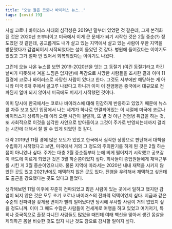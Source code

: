 ```yaml
---
title: "오늘 들은 코로나 바이러스 뉴스.."
tags: [covid 19]
---
```


사실 코로나 바이러스 사태의 심각성은 2019년 말부터 있었던 것 같은데, 그게 본격화 된 것은 2020년 초부터이고 미국에서 이게 큰 문제가 되기 시작한 것은 2월 중순(?) 정도였던 것 같은데, 공교롭게도 내가 살고 있는 지역에서 살고 있는 사람이 우한 지역을 방문했다가 감염되어서 시작되었다는 설이 돌았던 것 같다. 병원에 들어갔다는 이야기도 있었고 그가 얼마 안 있어서 회복되었다는 이야기도 나왔다.

그런데 오늘 나온 뉴스를 보면 2019-2020년을 잇는 그 동절기 (여긴 동절기라고 하긴 날씨가 따뜻해서 겨울 느낌은 없지만)에 독감으로 사망한 사람들을 조사한 결과 이미 11월경에 코로나 바이러스로 사망한 사람이 있다고 한다. 그것도 서부에만 해당하는 게 아니라 미국 6개 주에서 골고루 나왔다고 하니까 이미 이 전염병은 중국에서 대규모로 전파된지 얼마 되지 않아서 미국에도 퍼지기 시작했던 것이다.

이미 당시에 한국에서는 코로나 바이러스에 대해 민감하게 반응하고 있었기 때문에 뉴스를 자주 보고 있던 입장에서 나는 세계가 하나로 연결되어있는 이 시절에 미국에 코로나바이러스가 상륙하는데 이리 오랜 시간이 걸릴까, 또 별 것 아닌 전염병 취급을 하는 것, 또 사회적으로 이것을 심각한 사안으로 받아들이고 그것이 주가로 반영되는데까지 걸리는 시간에 대해서 잘 알 수 있게 되었던 것 같다.

대략 2019년 11월 경에 많은 보도가 있었고 한국에서 심각한 상황으로 판단해서 대책을 수립하기 시작했다고 보면, 미국에서 거의 그 정도의 주의환기를 하게 된 것은 2월 하순쯤이 아니었나 싶다. 주가는 대충 2월 중순쯤부터 눈에 띄게 떨어지기 시작했고 공포감이 극도에 이르게 되었던 것은 3월 하순쯤이었지 싶다. 회사들이 종업원들에게 재택근무를 시킨 게 3월 중순이있으니까. 물론 지역에 따라서는 2020년 내내 재택을 시키지 않았던 곳도 있고 2021년에도 재택하지 않은 곳도 있다. 전염을 우려해서 재택하고 싶은데도 출근을 강요했다는 곳도 있다고 들었다. 

생각해보면 11월 이후에 꾸준히 전파되었고 많은 사람이 있는 곳에서 일하고 했지만 감염이 되지 않은 것은 모두 초기 코로나 바이러스의 전파력 덕택이었지 싶다. 지금과 같은 수준의 전파력을 갖게끔 변이가 빨리 일어났다면 당시에 무사할 사람이 거의 없었지 싶을 정도니까. 이미 그 때도 수많은 사람들이 전세계로 여행을 하고 있었고 여기저기, 특히나 중국쪽으로 출장 다니던 사람들도 많았을 때인데 여태 백신을 맞아서 생긴 몸살을 제외하곤 몸살 비슷한 것도 없지 니난 것도 참으로 감사할 일이지 싶다. 